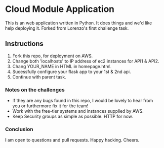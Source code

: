 # Cloud Module Application

This is an web application written in Python. It does things and we'd like help deploying it. Forked from Lorenzo's first challenge task.

## Instructions

1. Fork this repo, for deployment on AWS.
2. Change both 'localhosts' to IP address of ec2 instances for API1 & API2.
3. Chang YOUR_NAME in HTML in homepage.html.
4. Sucessfully configure your flask app to your 1st & 2nd api.
5. Continue with parent task.

### Notes on the challenges

- If they are any bugs found in this repo, I would be lovely to hear from you or furthermore fix it for the team!
- Work with the free-tier systems and instances supplied by AWS.
- Keep Security groups as simple as possible. HTTP for now.

### Conclusion

I am open to questions and pull requests. Happy hacking. Cheers.
